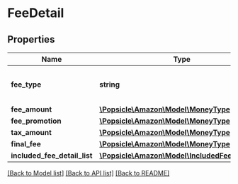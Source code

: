 # FeeDetail

## Properties
Name | Type | Description | Notes
------------ | ------------- | ------------- | -------------
**fee_type** | **string** | The type of fee charged to a seller. | 
**fee_amount** | [**\Popsicle\Amazon\Model\MoneyType**](MoneyType.md) |  | 
**fee_promotion** | [**\Popsicle\Amazon\Model\MoneyType**](MoneyType.md) |  | [optional] 
**tax_amount** | [**\Popsicle\Amazon\Model\MoneyType**](MoneyType.md) |  | [optional] 
**final_fee** | [**\Popsicle\Amazon\Model\MoneyType**](MoneyType.md) |  | 
**included_fee_detail_list** | [**\Popsicle\Amazon\Model\IncludedFeeDetailList**](IncludedFeeDetailList.md) |  | [optional] 

[[Back to Model list]](../../README.md#documentation-for-models) [[Back to API list]](../../README.md#documentation-for-api-endpoints) [[Back to README]](../../README.md)


